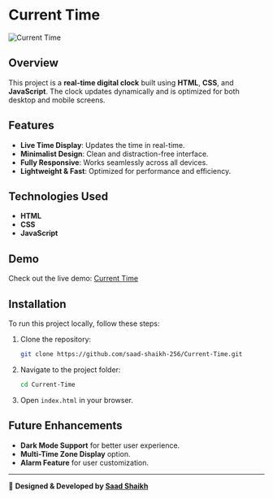 # Current Time

![Current Time](https://github.com/saad-shaikh-256/Current-Time/blob/main/Images/Cover.jpg)

## Overview

This project is a **real-time digital clock** built using **HTML**, **CSS**, and **JavaScript**. The clock updates dynamically and is optimized for both desktop and mobile screens.

## Features

- **Live Time Display**: Updates the time in real-time.
- **Minimalist Design**: Clean and distraction-free interface.
- **Fully Responsive**: Works seamlessly across all devices.
- **Lightweight & Fast**: Optimized for performance and efficiency.

## Technologies Used

- **HTML**
- **CSS**
- **JavaScript**

## Demo

Check out the live demo: [Current Time](https://time-please.vercel.app/)

## Installation

To run this project locally, follow these steps:

1. Clone the repository:

   ```bash
   git clone https://github.com/saad-shaikh-256/Current-Time.git
   ```

2. Navigate to the project folder:

   ```bash
   cd Current-Time
   ```

3. Open `index.html` in your browser.

## Future Enhancements

- **Dark Mode Support** for better user experience.
- **Multi-Time Zone Display** option.
- **Alarm Feature** for user customization.

---

🚀 **Designed & Developed by [Saad Shaikh](https://saad-shaikh.vercel.app/)**

